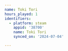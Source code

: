 ```yaml
---
name: Toki Tori
hours_played: 1
identifiers:
  - platform: steam
    appid: '38700'
    name: Toki Tori
    synced_on: '2024-07-04'

---
```

